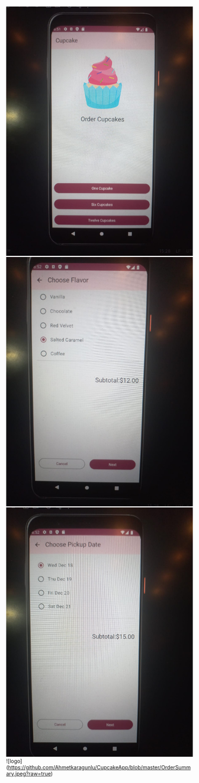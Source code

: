 ![logo](https://github.com/Ahmetkaragunlu/CupcakeApp/blob/master/StartOrder.jpeg?raw=true)   ![logo](https://github.com/Ahmetkaragunlu/CupcakeApp/blob/master/Flavor.jpeg?raw=true)
![logo](https://github.com/Ahmetkaragunlu/CupcakeApp/blob/master/PickupDate.jpeg?raw=true)   ![logo] (https://github.com/Ahmetkaragunlu/CupcakeApp/blob/master/OrderSummary.jpeg?raw=true)
